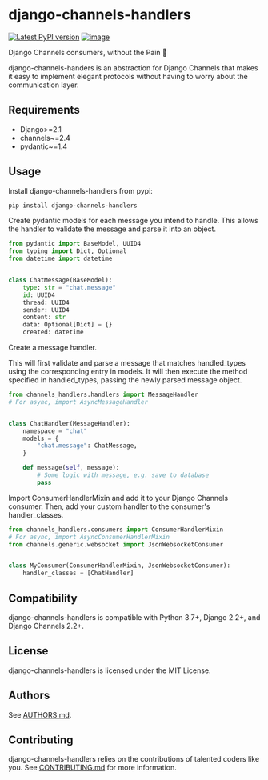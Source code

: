 # django-channels-handlers

[![Latest PyPI
version](https://img.shields.io/pypi/v/django-channels-handlers.svg)](https://pypi.python.org/pypi/django-channels-handlers)
[![image](https://travis-ci.com/joshua-s/django-channels-handlers.svg?branch=master)](https://travis-ci.com/joshua-s/django-channels-handlers)

Django Channels consumers, without the Pain 💊

django-channels-handers is an abstraction
for Django Channels that makes it easy to implement elegant protocols
without having to worry about the communication layer.

## Requirements

- Django>=2.1
- channels~=2.4
- pydantic~=1.4

## Usage

Install django-channels-handlers from
pypi:
```bash
pip install django-channels-handlers
```

Create pydantic models for each message you intend to handle. This
allows the handler to validate the message and parse it into an object.

```python
from pydantic import BaseModel, UUID4
from typing import Dict, Optional
from datetime import datetime


class ChatMessage(BaseModel):
    type: str = "chat.message"
    id: UUID4
    thread: UUID4
    sender: UUID4
    content: str
    data: Optional[Dict] = {}
    created: datetime
```

Create a message handler.

This will first validate and parse a message that matches
handled_types using the corresponding
entry in models. It will then execute the
method specified in handled_types,
passing the newly parsed message object.

```python
from channels_handlers.handlers import MessageHandler
# For async, import AsyncMessageHandler


class ChatHandler(MessageHandler):
    namespace = "chat"
    models = {
        "chat.message": ChatMessage,
    }

    def message(self, message):
        # Some logic with message, e.g. save to database
        pass
```

Import ConsumerHandlerMixin and add it to
your Django Channels consumer. Then, add your custom handler to the
consumer's handler_classes.

```python
from channels_handlers.consumers import ConsumerHandlerMixin
# For async, import AsyncConsumerHandlerMixin
from channels.generic.websocket import JsonWebsocketConsumer


class MyConsumer(ConsumerHandlerMixin, JsonWebsocketConsumer):
    handler_classes = [ChatHandler]
```

## Compatibility

django-channels-handlers is compatible
with Python 3.7+, Django 2.2+, and Django Channels 2.2+.

## License

django-channels-handlers is licensed
under the MIT License.

## Authors

See [AUTHORS.md](AUTHORS.md).

## Contributing

django-channels-handlers relies on the contributions of talented coders like you.
See [CONTRIBUTING.md](CONTRIBUTING.md) for more information.
